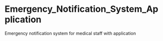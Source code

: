 # Emergency_Notification_System_Application
Emergency notification system for medical staff with application

